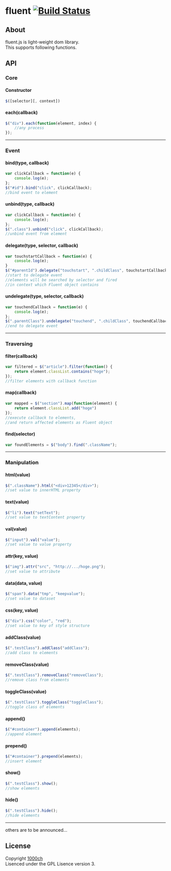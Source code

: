 # fluent [![Build Status](https://travis-ci.org/1000ch/fluent.png?branch=master)](https://travis-ci.org/1000ch/fluent)

## About

fluent.js is light-weight dom library.  
This supports following functions.  

## API

### Core

#### Constructor

```js
$([selector][, context])
```

#### each(callback)

```js
$("div").each(function(element, index) {
    //any process
});
```

---

### Event

#### bind(type, callback)

```js
var clickCallback = function(e) {
    console.log(e);
};
$("#id").bind("click", clickCallback);
//bind event to element
```

#### unbind(type, callback)

```js
var clickCallback = function(e) {
    console.log(e);
};
$(".class").unbind("click", clickCallback);
//unbind event from element
```

#### delegate(type, selector, callback)

```js
var touchstartCallback = function(e) {
    console.log(e);
}
$("#parentId").delegate("touchstart", ".childClass", touchstartCallback);
//start to delegate event
//elements will be searched by selector and fired 
//in context which Fluent object contains
```

#### undelegate(type, selector, callback)

```js
var touchendCallback = function(e) {
    console.log(e);
};
$(".parentClass").undelegate("touchend", ".childClass", touchendCallback);
//end to delegate event
```

---

### Traversing

#### filter(callback)

```js
var filtered = $("article").filter(function() {
    return element.classList.contains("hoge");
});
//filter elements with callback function
```

#### map(callback)

```js
var mapped = $("section").map(function(element) {
    return element.classList.add("hoge")
});
//execute callback to elements,
//and return affected elements as Fluent object
```

#### find(selector)

```js
var foundElements = $("body").find(".className");
```

---

### Manipulation

#### html(value)

```js
$(".className").html("<div>12345</div>");
//set value to innerHTML property
```

#### text(value)

```js
$("li").text("setText");
//set value to textContent property
```

#### val(value)

```js
$("input").val("value");
//set value to value property
```

#### attr(key, value)

```js
$("img").attr("src", "http://.../hoge.png");
//set value to attribute
```

#### data(data, value)

```js
$("span").data("tmp", "keepvalue");
//set value to dataset
```

#### css(key, value)

```js
$("div").css("color", "red");
//set value to key of style structure
```

#### addClass(value)

```js
$(".testClass").addClass("addClass");
//add class to elements
```

#### removeClass(value)

```js
$(".testClass").removeClass("removeClass");
//remove class from elements
```

#### toggleClass(value)

```js
$(".testClass").toggleClass("toggleClass");
//toggle class of elements
```

#### append()

```js
$("#container").append(elements);
//append element
```

#### prepend()

```js
$("#container").prepend(elements);
//insert element
```

#### show()

```js
$(".testClass").show();
//show elements
```

#### hide()

```js
$(".testClass").hide();
//hide elements
```

---

others are to be announced...

## License

Copyright [1000ch](http://twitter.com/1000ch)  
Lisenced under the GPL Lisence version 3.  
